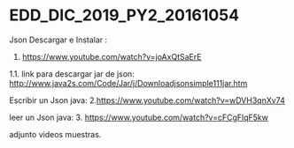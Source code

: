# EDD_DIC_2019_PY2_20161054

Json Descargar e Instalar :
1. https://www.youtube.com/watch?v=joAxQtSaErE

1.1. link para descargar jar de json:
http://www.java2s.com/Code/Jar/j/Downloadjsonsimple111jar.htm

Escribir un Json java:
2.https://www.youtube.com/watch?v=wDVH3qnXv74 

leer un Json java:
3. https://www.youtube.com/watch?v=cFCgFlqF5kw

adjunto videos muestras.
